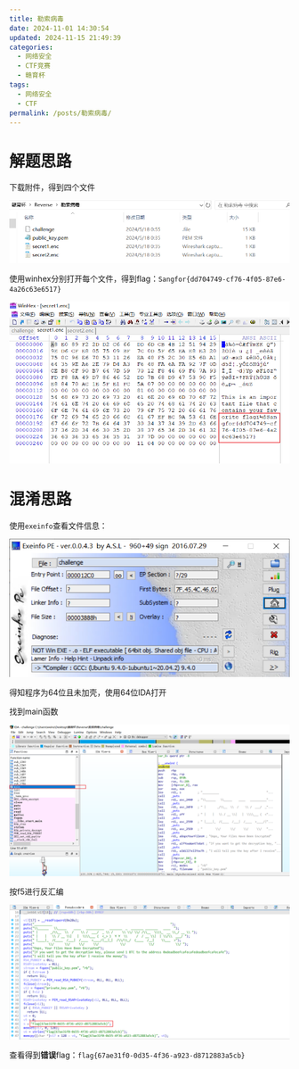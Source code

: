 ```yaml
---
title: 勒索病毒
date: 2024-11-01 14:30:54
updated: 2024-11-15 21:49:39
categories:
  - 网络安全
  - CTF竞赛
  - 赣育杯
tags:
  - 网络安全
  - CTF
permalink: /posts/勒索病毒/
---
```

# 解题思路

下载附件，得到四个文件

![image-20241110064301099](勒索病毒/image-20241110064301099-1731304402987-815.png)

使用winhex分别打开每个文件，得到flag：`Sangfor{dd704749-cf76-4f05-87e6-4a26c63e6517}`

![image-20241110064453742](勒索病毒/image-20241110064453742-1731304402987-816.png)



# 混淆思路

使用`exeinfo`查看文件信息：

![image-20241110064541743](勒索病毒/image-20241110064541743-1731304402987-817.png)

得知程序为64位且未加壳，使用64位IDA打开

找到main函数

![image-20241110064709139](勒索病毒/image-20241110064709139-1731304402987-818.png)

按f5进行反汇编

![image-20241110064754892](勒索病毒/image-20241110064754892-1731304402987-819.png)

查看得到**错误**flag：`flag{67ae31f0-0d35-4f36-a923-d8712883a5cb}`
